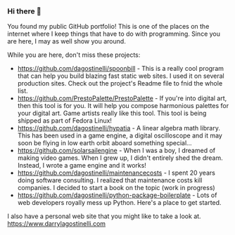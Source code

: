 ### Hi there 👋

You found my public GitHub portfolio!  This is one of the places on the internet where I keep things that have to do with programming. Since you are here, I may as well show you around.

While you are here, don't miss these projects:

- https://github.com/dagostinelli/spoonbill - This is a really cool program that can help you build blazing fast static web sites.  I used it on several production sites.  Check out the project's Readme file to fnid the whole list.
- https://github.com/PrestoPalette/PrestoPalette - If you're into digital art, then this tool is for you. It will help you compose harmonious palettes for your digital art.  Game artists really like this tool. This tool is being shipped as part of Fedora Linux!
- https://github.com/dagostinelli/hypatia - A linear algebra math library.  This has been used in a game engine, a digital oscilloscope and it may soon be flying in low earth orbit aboard something special...
- https://github.com/solarsailengine - When I was a boy, I dreamed of making video games.  When I grew up, I didn't entirely shed the dream.  Instead, I wrote a game engine and it works!
- https://github.com/dagostinelli/maintenancecosts - I spent 20 years doing software consulting.  I realized that maintenance costs kill companies.  I decided to start a book on the topic (work in progress)
- https://github.com/dagostinelli/python-package-boilerplate - Lots of web developers royally mess up Python.  Here's a place to get started.

I also have a personal web site that you might like to take a look at.  https://www.darrylagostinelli.com 

<!--
**dagostinelli/dagostinelli** is a ✨ _special_ ✨ repository because its `README.md` (this file) appears on your GitHub profile.

Here are some ideas to get you started:

- 🔭 I’m currently working on ...
- 🌱 I’m currently learning ...
- 👯 I’m looking to collaborate on ...
- 🤔 I’m looking for help with ...
- 💬 Ask me about ...
- 📫 How to reach me: ...
- 😄 Pronouns: ...
- ⚡ Fun fact: ...
-->
